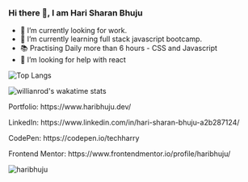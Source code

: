 ### Hi there 👋, I am Hari Sharan Bhuju 



- 🔭 I’m currently looking for work.
- 🌱 I’m currently learning full stack javascript bootcamp.
- 📚 Practising Daily more than 6 hours - CSS and Javascript
- 🤔 I’m looking for help with react 



![Top Langs](https://github-readme-stats.vercel.app/api/top-langs/?username=haribhuju)

![willianrod's wakatime stats](https://github-readme-stats.vercel.app/api/wakatime?username=willianrod)

<p>Portfolio: https://www.haribhuju.dev/</p>
<p>LinkedIn: https://www.linkedin.com/in/hari-sharan-bhuju-a2b287124/</p>
<p>CodePen: https://codepen.io/techharry</p>
<p>Frontend Mentor: https://www.frontendmentor.io/profile/haribhuju/</p>


<span>
  <img
    src="https://komarev.com/ghpvc/?username=haribhuju"
    alt="haribhuju"
  />
 </span>
 


<!--
**haribhuju/haribhuju** is a ✨ _special_ ✨ repository because its `README.md` (this file) appears on your GitHub profile.

Here are some ideas to get you started:


-->
